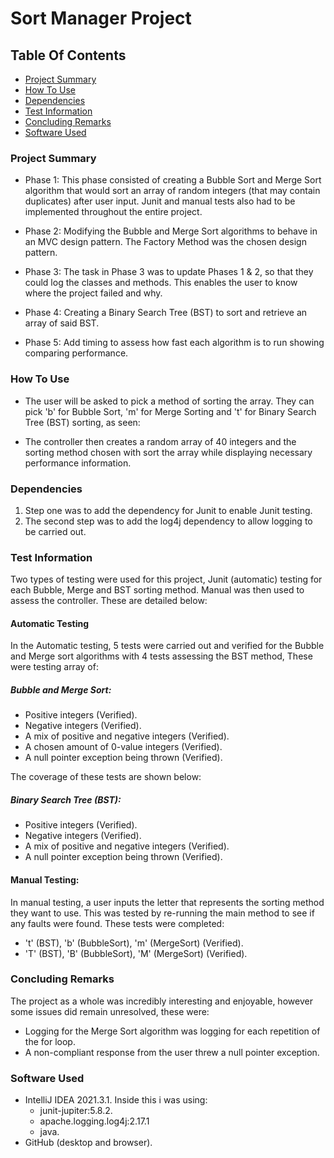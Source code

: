 
# Sort Manager Project

## Table Of Contents
* [Project Summary](#Project-Summary)
* [How To Use](#How-To-Use)
* [Dependencies](#Dependencies)
* [Test Information](#Test-Information)
* [Concluding Remarks](#Concluding-Remarks)
* [Software Used](#Software-Used)

### Project Summary
* Phase 1: This phase consisted of creating a Bubble Sort and Merge 
Sort algorithm that would sort an array of random integers 
(that may contain duplicates) after user input. Junit and manual tests also had 
to be implemented throughout the entire project.

* Phase 2: Modifying the Bubble and Merge Sort algorithms to behave in an MVC 
design pattern. The Factory Method was the chosen design pattern.

* Phase 3: The task in Phase 3 was to update Phases 1 & 2, so that they could log 
the classes and methods. This enables the user to know where the project failed and why.

* Phase 4: Creating a Binary Search Tree (BST) to sort and retrieve an array 
of said BST.

* Phase 5: Add timing to assess how fast each algorithm is to run showing
comparing performance.

### How To Use
* The user will be asked to pick a method of sorting the array. They can pick 'b' 
for Bubble Sort, 'm' for Merge Sorting and 't' for Binary Search Tree (BST) 
sorting, as seen:



* The controller then creates a random array of 40 integers and the sorting method chosen with sort the array while 
displaying necessary performance information.

### Dependencies
1. Step one was to add the dependency for Junit to enable Junit testing.
2. The second step was to add the log4j dependency to allow logging to be carried out.


### Test Information
Two types of testing were used for this project, Junit (automatic) testing for each 
Bubble, Merge and BST sorting method. Manual was then used to assess the controller. 
These are detailed below:

#### Automatic Testing

In the Automatic testing, 5 tests were carried out and verified for the Bubble 
and Merge sort algorithms with 4 tests assessing the BST method, These were 
testing array of:

##### Bubble and Merge Sort:
* Positive integers (Verified).
* Negative integers (Verified).
* A mix of positive and negative integers (Verified).
* A chosen amount of 0-value integers (Verified).
* A null pointer exception being thrown (Verified).

The coverage of these tests are shown below:

##### Binary Search Tree (BST):
* Positive integers (Verified).
* Negative integers (Verified).
* A mix of positive and negative integers (Verified).
* A null pointer exception being thrown (Verified).

#### Manual Testing:
In manual testing, a user inputs the letter that represents the sorting method 
they want to use. This was tested by re-running the main method to see if any faults were found. These tests
were completed:
* 't' (BST), 'b' (BubbleSort), 'm' (MergeSort) (Verified).
* 'T' (BST), 'B' (BubbleSort), 'M' (MergeSort) (Verified).

### Concluding Remarks
The project as a whole was incredibly interesting and enjoyable, however 
some issues did remain unresolved, these were:
* Logging for the Merge Sort algorithm was logging for each repetition of the for loop.
* A non-compliant response from the user threw a null pointer exception. 


### Software Used
* IntelliJ IDEA 2021.3.1. Inside this i was using:
    * junit-jupiter:5.8.2.
    * apache.logging.log4j:2.17.1
    * java.
* GitHub (desktop and browser).


